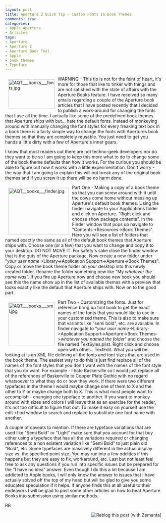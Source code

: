 ```yaml
---
layout: post
title: Aperture 2 Quick Tip - Custom Fonts In Book Themes
comments: true
categories:
- Apple Aperture
- Articles
tags:
- Aperture
- Aperture 2
- Aperture Book Tool
- Apple
- book themes
- Typeface
---
```

<a href="/wp-content/uploads/2008/AQT___books___fonts.jpg"><img title="AQT___books___fonts.jpg" src="/wp-content/uploads/2008/.thumbs/.AQT___books___fonts.jpg" border="0" alt="AQT___books___fonts.jpg" hspace="10" vspace="10" width="150" height="94" align="left" /></a>WARNING - This tip is not for the feint of heart, it's more for those that like to tinker with things and are not satisfied with the state of affairs with the Aperture Books feature. I have received so many emails regarding a couple of the Aperture book articles that I have posted recently that I decided to publish a work-around for changing the fonts that I use all the time. I actually like some of the predefined book themes that Aperture ships with but... hate the default fonts. Instead of monkeying around with manually changing the font styles for every freaking text box in a book there is a fairly simple way to change the fonts with Apertures book themes so that they are completely reusable. You just need to get you hands a little dirty with a few of Aperture's inner gears.

<!--more-->I know that most readers out there are not techno-geek developers nor do they want to be so I am going to keep this more what to do to change some of the book theme defaults than how it works. For the curious you should be able to figure out how it works with a little experimentation. Don't worry - the way that I am going to explain this will not break any of the original book themes and if you screw it up there will be no harm done.

<a href="/wp-content/uploads/2008/AQT__books___finder.jpg"><img title="AQT__books___finder.jpg" src="/wp-content/uploads/2008/.thumbs/.AQT__books___finder.jpg" border="0" alt="AQT__books___finder.jpg" hspace="10" vspace="10" width="196" height="150" align="left" /></a>Part One - Making a copy of a book theme so that you can screw around with it until the cows come home without messing up Aperture's default book themes. Using the finder navigate to your Applications folder and click on Aperture. "Right click and choose show package contents". In the Finder window that pops up navigate to "Contents-&gt;Resources-&gt;Book Themes". Here you will see a list of folders that named exactly the same as all of the default book themes that Aperture ships with. Choose one (or a few) that you want to change and copy it to your desktop. DO NOT MOVE IT. For safety's sake close the finder window that is the guts of the Aperture package. Now create a new folder under "<em>your user name</em>-&gt;Library-&gt;Application Support-&gt;Aperture-&gt;Book Themes". Copy or move the book theme folder on your desktop into this newly created folder. Rename the folder something new like "My <em>whatever the name was</em>". If you fire up Aperture now and choose new book you should see this the name show up in the list of available themes with a preview that looks exactly like the default that Aperture ships with. Now on to the good part.

<a href="/wp-content/uploads/2008/AQT___books___xml.jpg"><img title="AQT___books___xml.jpg" src="/wp-content/uploads/2008/.thumbs/.AQT___books___xml.jpg" border="0" alt="AQT___books___xml.jpg" hspace="10" vspace="10" width="150" height="138" align="left" /></a>Part Two - Customizing the fonts. Just for reference bring up font book to get the exact names of the fonts that you would like to use in your customized theme. This is also to make sure that variants like "semi bold", etc. are available. In finder navigate to "<em>your user name</em>-&gt;Library-&gt;Application Support-&gt;Aperture-&gt;Book Themes-&gt;<em>whatever you named the folder</em>" and choose the file named TextSyles.plist. Right click and choose open with other... TextEdit. What you will be looking at is an XML file defining all the fonts and font sizes that are used in the book theme. The easiest way to do this is just find replace all of the names of the font styles that you don't want with the names of the font style that you do want. For example - I hate Baskerville so I would just replace all of the references of Baskerville to Copper Plate Gothic with no regard whatsoever to what they do or how they work. If there were two different typefaces in the theme I would maybe change one of them to X and the other to Y or maybe change both to X. This is what most people want to accomplish - changing one typeface to another. If you want to monkey around with sizes and colors I will leave that as an exercise for the reader, it's not too difficult to figure that out. To make it easy on yourself use the edit-&gt;find window to search and replace to substitute one font name with another.

A couple of caveats to mention. If there are typeface variations that are used like "Semi Bold" or "Light" make sure that you account for that buy either using a typeface that has all the variations required or changing references to a non existent variation like "Semi Bold" to just plain old "Bold", etc. Some typefaces are massively different in the actual display size vs. the specified point size. You may run into a few oddities if this happens but they are easy to fix, workaround, etc. Last but not least feel free to ask any questions if you run into specific issues but be prepared for the "I have no idea" answer. Even though I do this a lot because I am addicted to Apple books, I will only know the answer to issues that I have actually solved off the top of my head but will be glad to give you some educated speculation if it helps. If anyone finds this at all useful to their endeavors I will be glad to post some other articles on how to beat Aperture Books into submission using similar methods.

RB
<div class="zemanta-pixie" style="margin-top: 10px; height: 15px;"><a class="zemanta-pixie-a" title="Zemified by Zemanta" href="http://reblog.zemanta.com/zemified/304cce08-d493-4f9e-957f-26cf655261d4/"><img class="zemanta-pixie-img" style="border: medium none ; float: right;" src="http://img.zemanta.com/reblog_e.png?x-id=304cce08-d493-4f9e-957f-26cf655261d4" alt="Reblog this post [with Zemanta]" /></a></div>